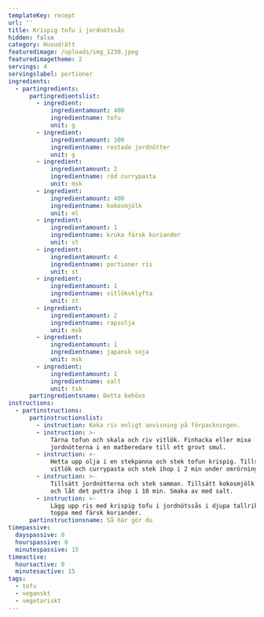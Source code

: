 ```yaml
---
templateKey: recept
url: ''
title: Krispig tofu i jordnötssås
hidden: false
category: Huvudrätt
featuredimage: /uploads/img_1230.jpeg
featuredimagetheme: 2
servings: 4
servingslabel: portioner
ingredients:
  - partingredients:
      partingredientslist:
        - ingredient:
            ingredientamount: 400
            ingredientname: tofu
            unit: g
        - ingredient:
            ingredientamount: 100
            ingredientname: rostade jordnötter
            unit: g
        - ingredient:
            ingredientamount: 2
            ingredientname: röd currypasta
            unit: msk
        - ingredient:
            ingredientamount: 400
            ingredientname: kokosmjölk
            unit: ml
        - ingredient:
            ingredientamount: 1
            ingredientname: kruka färsk koriander
            unit: st
        - ingredient:
            ingredientamount: 4
            ingredientname: portioner ris
            unit: st
        - ingredient:
            ingredientamount: 1
            ingredientname: vitlöksklyfta
            unit: st
        - ingredient:
            ingredientamount: 2
            ingredientname: rapsolja
            unit: msk
        - ingredient:
            ingredientamount: 1
            ingredientname: japansk soja
            unit: msk
        - ingredient:
            ingredientamount: 1
            ingredientname: salt
            unit: tsk
      partingredientsname: Detta behövs
instructions:
  - partinstructions:
      partinstructionslist:
        - instruction: Koka ris enligt anvisning på förpackningen.
        - instruction: >-
            Tärna tofun och skala och riv vitlök. Finhacka eller mixa
            jordnötterna i en matberedare till ett grovt smul.
        - instruction: >-
            Hetta upp olja i en stekpanna och stek tofun krispig. Tillsätt
            vitlök och currypasta och stek ihop i 2 min under omrörning.
        - instruction: >-
            Tillsätt jordnötterna och stek samman. Tillsätt kokosmjölk och soja
            och låt det puttra ihop i 10 min. Smaka av med salt.
        - instruction: >-
            Lägg upp ris med krispig tofu i jordnötssås i djupa tallrikar och
            toppa med färsk koriander.
      partinstructionsname: Så här gör du
timepassive:
  dayspassive: 0
  hourspassive: 0
  minutespassive: 15
timeactive:
  hoursactive: 0
  minutesactive: 15
tags:
  - tofu
  - veganskt
  - vegetariskt
---
```

